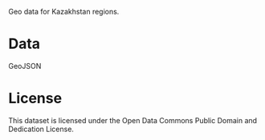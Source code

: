 Geo data for Kazakhstan regions.

# Data

GeoJSON

# License

This dataset is licensed under the Open Data Commons Public Domain and Dedication License.
